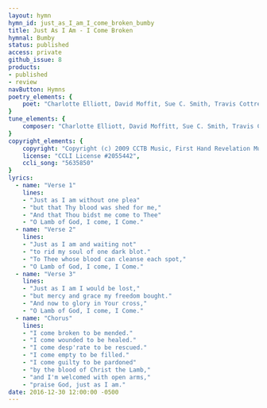 ```yaml
---
layout: hymn
hymn_id: just_as_I_am_I_come_broken_bumby
title: Just As I Am - I Come Broken
hymnal: Bumby
status: published
access: private
github_issue: 8
products:
- published
- review
navButton: Hymns
poetry_elements: {
    poet: "Charlotte Elliott, David Moffit, Sue C. Smith, Travis Cottrell, William Batchelder Bradbury"
}
tune_elements: {
    composer: "Charlotte Elliott, David Moffitt, Sue C. Smith, Travis Cottrell, William Batchelder Bradbury"
}
copyright_elements: {
    copyright: "Copyright (c) 2009 CCTB Music, First Hand Revelation Music, Universal Music - Brentwood Benson Publishing",
    license: "CCLI License #2055442",
    ccli_song: "5635850"
}
lyrics:
  - name: "Verse 1"
    lines:
    - "Just as I am without one plea"
    - "but that Thy blood was shed for me,"
    - "And that Thou bidst me come to Thee"
    - "O Lamb of God, I come, I Come."
  - name: "Verse 2"
    lines:
    - "Just as I am and waiting not"
    - "to rid my soul of one dark blot."
    - "To Thee whose blood can cleanse each spot,"
    - "O Lamb of God, I come, I Come."
  - name: "Verse 3"
    lines:
    - "Just as I am I would be lost,"
    - "but mercy and grace my freedom bought."
    - "And now to glory in Your cross,"
    - "O Lamb of God, I come, I Come."
  - name: "Chorus"
    lines:
    - "I come broken to be mended."
    - "I come wounded to be healed."
    - "I come desp'rate to be rescued."
    - "I come empty to be filled."
    - "I come guilty to be pardoned"
    - "by the blood of Christ the Lamb,"
    - "and I'm welcomed with open arms,"
    - "praise God, just as I am."
date: 2016-12-30 12:00:00 -0500
---
```

